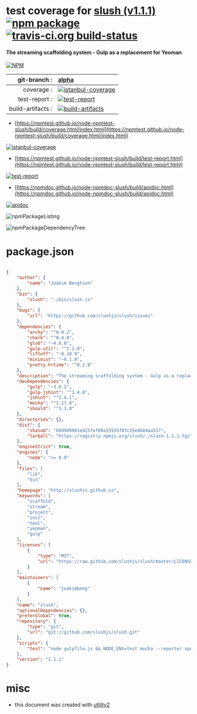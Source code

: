 # test coverage for  [slush (v1.1.1)](http://slushjs.github.io)  [![npm package](https://img.shields.io/npm/v/npmtest-slush.svg?style=flat-square)](https://www.npmjs.org/package/npmtest-slush) [![travis-ci.org build-status](https://api.travis-ci.org/npmtest/node-npmtest-slush.svg)](https://travis-ci.org/npmtest/node-npmtest-slush)
#### The streaming scaffolding system - Gulp as a replacement for Yeoman

[![NPM](https://nodei.co/npm/slush.png?downloads=true&downloadRank=true&stars=true)](https://www.npmjs.com/package/slush)

| git-branch : | [alpha](https://github.com/npmtest/node-npmtest-slush/tree/alpha)|
|--:|:--|
| coverage : | [![istanbul-coverage](https://npmtest.github.io/node-npmtest-slush/build/coverage.badge.svg)](https://npmtest.github.io/node-npmtest-slush/build/coverage.html/index.html)|
| test-report : | [![test-report](https://npmtest.github.io/node-npmtest-slush/build/test-report.badge.svg)](https://npmtest.github.io/node-npmtest-slush/build/test-report.html)|
| build-artifacts : | [![build-artifacts](https://npmtest.github.io/node-npmtest-slush/glyphicons_144_folder_open.png)](https://github.com/npmtest/node-npmtest-slush/tree/gh-pages/build)|

- [https://npmtest.github.io/node-npmtest-slush/build/coverage.html/index.html](https://npmtest.github.io/node-npmtest-slush/build/coverage.html/index.html)

[![istanbul-coverage](https://npmtest.github.io/node-npmtest-slush/build/screenCapture.buildCi.browser.%252Ftmp%252Fbuild%252Fcoverage.lib.html.png)](https://npmtest.github.io/node-npmtest-slush/build/coverage.html/index.html)

- [https://npmtest.github.io/node-npmtest-slush/build/test-report.html](https://npmtest.github.io/node-npmtest-slush/build/test-report.html)

[![test-report](https://npmtest.github.io/node-npmtest-slush/build/screenCapture.buildCi.browser.%252Ftmp%252Fbuild%252Ftest-report.html.png)](https://npmtest.github.io/node-npmtest-slush/build/test-report.html)

- [https://npmdoc.github.io/node-npmdoc-slush/build/apidoc.html](https://npmdoc.github.io/node-npmdoc-slush/build/apidoc.html)

[![apidoc](https://npmdoc.github.io/node-npmdoc-slush/build/screenCapture.buildCi.browser.%252Ftmp%252Fbuild%252Fapidoc.html.png)](https://npmdoc.github.io/node-npmdoc-slush/build/apidoc.html)

![npmPackageListing](https://npmtest.github.io/node-npmtest-slush/build/screenCapture.npmPackageListing.svg)

![npmPackageDependencyTree](https://npmtest.github.io/node-npmtest-slush/build/screenCapture.npmPackageDependencyTree.svg)



# package.json

```json

{
    "author": {
        "name": "Joakim Bengtson"
    },
    "bin": {
        "slush": "./bin/slush.js"
    },
    "bugs": {
        "url": "https://github.com/slushjs/slush/issues"
    },
    "dependencies": {
        "archy": "^0.0.2",
        "chalk": "^0.4.0",
        "glob": "~4.0.0",
        "gulp-util": "^2.2.0",
        "liftoff": "~0.10.0",
        "minimist": "~0.1.0",
        "pretty-hrtime": "^0.2.0"
    },
    "description": "The streaming scaffolding system - Gulp as a replacement for Yeoman",
    "devDependencies": {
        "gulp": "~3.6.2",
        "gulp-jshint": "^1.4.0",
        "jshint": "^2.4.1",
        "mocha": "^1.17.0",
        "should": "^3.1.0"
    },
    "directories": {},
    "dist": {
        "shasum": "69d9d9981e425fef60a15535f07c55e8b84aa537",
        "tarball": "https://registry.npmjs.org/slush/-/slush-1.1.1.tgz"
    },
    "engineStrict": true,
    "engines": {
        "node": ">= 0.9"
    },
    "files": [
        "lib",
        "bin"
    ],
    "homepage": "http://slushjs.github.io",
    "keywords": [
        "scaffold",
        "stream",
        "project",
        "init",
        "tool",
        "yeoman",
        "gulp"
    ],
    "licenses": [
        {
            "type": "MIT",
            "url": "https://raw.github.com/slushjs/slush/master/LICENSE"
        }
    ],
    "maintainers": [
        {
            "name": "joakimbeng"
        }
    ],
    "name": "slush",
    "optionalDependencies": {},
    "preferGlobal": true,
    "repository": {
        "type": "git",
        "url": "git://github.com/slushjs/slush.git"
    },
    "scripts": {
        "test": "node gulpfile.js && NODE_ENV=test mocha --reporter spec"
    },
    "version": "1.1.1"
}
```



# misc
- this document was created with [utility2](https://github.com/kaizhu256/node-utility2)
